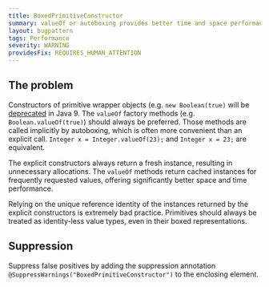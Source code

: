 ```yaml
---
title: BoxedPrimitiveConstructor
summary: valueOf or autoboxing provides better time and space performance
layout: bugpattern
tags: Performance
severity: WARNING
providesFix: REQUIRES_HUMAN_ATTENTION
---
```


<!--
*** AUTO-GENERATED, DO NOT MODIFY ***
To make changes, edit the @BugPattern annotation or the explanation in docs/bugpattern.
-->

## The problem
Constructors of primitive wrapper objects (e.g. `new Boolean(true)` will be
[deprecated][8145468] in Java 9. The `valueOf` factory methods
(e.g. `Boolean.valueOf(true)`) should always be preferred. Those methods are
called implicitly by autoboxing, which is often more convenient than an
explicit call. `Integer x = Integer.valueOf(23);` and `Integer x = 23;` are
equivalent.

[8145468]: https://bugs.openjdk.java.net/browse/JDK-8145468

The explicit constructors always return a fresh instance, resulting
in unnecessary allocations. The `valueOf` methods return cached
instances for frequently requested values, offering significantly better space
and time performance.

Relying on the unique reference identity of the instances returned by the
explicit constructors is extremely bad practice. Primitives should always be
treated as identity-less value types, even in their boxed representations.

## Suppression
Suppress false positives by adding the suppression annotation `@SuppressWarnings("BoxedPrimitiveConstructor")` to the enclosing element.
